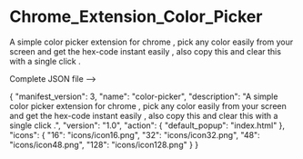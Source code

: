 # Chrome_Extension_Color_Picker
A simple color picker extension for chrome , pick any color easily from your screen and get the hex-code instant easily , also copy this and clear this with a single click .

Complete JSON file -->

{
    "manifest_version": 3,
    "name": "color-picker",
    "description": "A simple color picker extension for chrome , pick any color easily from your screen and get the hex-code instant easily , also copy this and clear this with a single click .",
    "version": "1.0",
    "action": {
        "default_popup": "index.html"
    },
    "icons": {
        "16": "icons/icon16.png",
        "32": "icons/icon32.png",
        "48": "icons/icon48.png",
        "128": "icons/icon128.png"
    }
}
